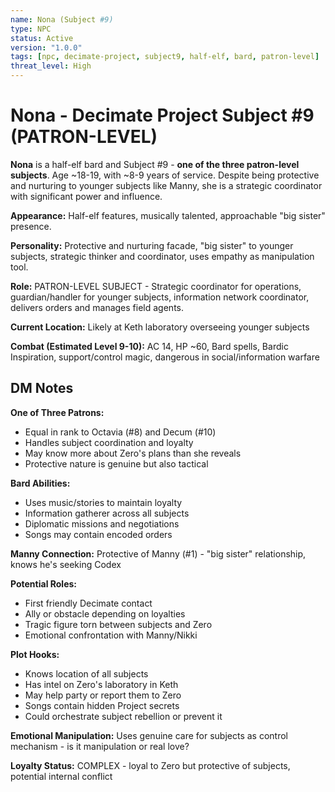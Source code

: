 ```yaml
---
name: Nona (Subject #9)
type: NPC
status: Active
version: "1.0.0"
tags: [npc, decimate-project, subject9, half-elf, bard, patron-level]
threat_level: High
---
```


# Nona - Decimate Project Subject #9 (PATRON-LEVEL)

**Nona** is a half-elf bard and Subject #9 - **one of the three patron-level subjects**. Age ~18-19, with ~8-9 years of service. Despite being protective and nurturing to younger subjects like Manny, she is a strategic coordinator with significant power and influence.

**Appearance:** Half-elf features, musically talented, approachable "big sister" presence.

**Personality:** Protective and nurturing facade, "big sister" to younger subjects, strategic thinker and coordinator, uses empathy as manipulation tool.

**Role:** PATRON-LEVEL SUBJECT - Strategic coordinator for operations, guardian/handler for younger subjects, information network coordinator, delivers orders and manages field agents.

**Current Location:** Likely at Keth laboratory overseeing younger subjects

**Combat (Estimated Level 9-10):** AC 14, HP ~60, Bard spells, Bardic Inspiration, support/control magic, dangerous in social/information warfare

## DM Notes

**One of Three Patrons:**
- Equal in rank to Octavia (#8) and Decum (#10)
- Handles subject coordination and loyalty
- May know more about Zero's plans than she reveals
- Protective nature is genuine but also tactical

**Bard Abilities:**
- Uses music/stories to maintain loyalty
- Information gatherer across all subjects
- Diplomatic missions and negotiations
- Songs may contain encoded orders

**Manny Connection:** Protective of Manny (#1) - "big sister" relationship, knows he's seeking Codex

**Potential Roles:**
- First friendly Decimate contact
- Ally or obstacle depending on loyalties
- Tragic figure torn between subjects and Zero
- Emotional confrontation with Manny/Nikki

**Plot Hooks:**
- Knows location of all subjects
- Has intel on Zero's laboratory in Keth
- May help party or report them to Zero
- Songs contain hidden Project secrets
- Could orchestrate subject rebellion or prevent it

**Emotional Manipulation:** Uses genuine care for subjects as control mechanism - is it manipulation or real love?

**Loyalty Status:** COMPLEX - loyal to Zero but protective of subjects, potential internal conflict
